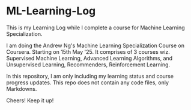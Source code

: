 # ML-Learning-Log
This is my Learning Log while I complete a course for Machine Learning Specialization.

I am doing the Andrew Ng's Machine Learning Specialization Course on Coursera. Starting on 15th May '25.
It comprises of 3 courses wiz. Supervised Machine Learning, Advanced Learning Algorithms, and Unsupervised Learning, Recommenders, Reinforcement Learning.

In this repository, I am only including my learning status and course progress updates. This repo does not contain any code files, only Markdowns.


Cheers! Keep it up!
